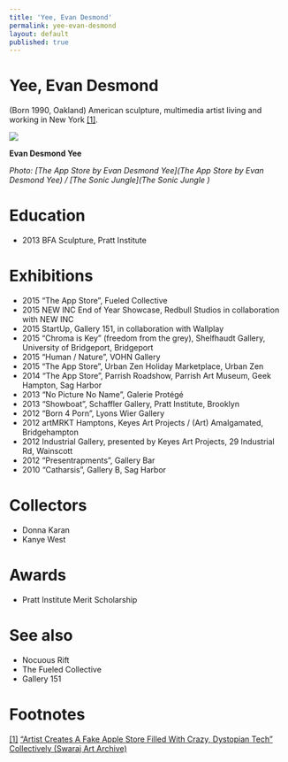 ```yaml
---
title: 'Yee, Evan Desmond'
permalink: yee-evan-desmond
layout: default
published: true
---
```


# Yee, Evan Desmond

(Born 1990, Oakland) American sculpture, multimedia artist living and working in New York <span id="a1">[\[1\]](#f1)</span>.

![](https://static1.squarespace.com/static/551abb1ae4b07fa7d5fc159c/t/55369db5e4b00d4e60023460/1429642692711/Evan+Yee)

**Evan Desmond Yee**

*Photo: [The App Store by Evan Desmond Yee](The App Store by Evan Desmond Yee) / [The Sonic Jungle](The Sonic Jungle )*

# Education

+ 2013 BFA Sculpture, Pratt Institute

# Exhibitions

+ 2015 “The App Store”, Fueled Collective
+ 2015 NEW INC End of Year Showcase, Redbull Studios in collaboration with NEW INC
+ 2015 StartUp, Gallery 151, in collaboration with Wallplay
+ 2015 “Chroma is Key” (freedom from the grey), Shelfhaudt Gallery, University of Bridgeport, Bridgeport
+ 2015 “Human / Nature”, VOHN Gallery
+ 2015 “The App Store”, Urban Zen Holiday Marketplace, Urban Zen
+ 2014 “The App Store”, Parrish Roadshow, Parrish Art Museum, Geek Hampton, Sag Harbor
+ 2013 “No Picture No Name”, Galerie Protégé
+ 2013 “Showboat”, Schaffler Gallery, Pratt Institute, Brooklyn
+ 2012 “Born 4 Porn”, Lyons Wier Gallery
+ 2012 artMRKT Hamptons,  Keyes Art Projects / (Art) Amalgamated, Bridgehampton
+ 2012 Industrial Gallery, presented by Keyes Art Projects, 29 Industrial Rd, Wainscott
+ 2012 “Presentrapments”, Gallery Bar
+ 2010 “Catharsis”, Gallery B, Sag Harbor

# Collectors

+ Donna Karan
+ Kanye West

# Awards

+ Pratt Institute Merit Scholarship

# See also

+ Nocuous Rift
+ The Fueled Collective
+ Gallery 151


# Footnotes

[[1]](#a1) <span id="f1"></span> [“Artist Creates A Fake Apple Store Filled With Crazy, Dystopian Tech” Collectively (Swaraj Art Archive)](https://swarajarchive.wordpress.com/2015/08/31/start-up-a-twisted-apple-store-filled-with-crazy-dystopian-tech/)
